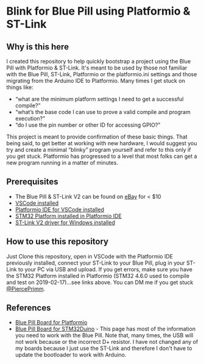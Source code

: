 # Blink for Blue Pill using Platformio & ST-Link
## Why is this here
I created this repository to help quickly bootstrap a project using the Blue Pill with Platformio & ST-Link.  It's meant to be used by those not familiar with the Blue Pill, ST-Link, Platformio or the platformio.ini settings and those migrating from the Arduino IDE to Platformio.  Many times I get stuck on things like:
- “what are the minimum platform settings I need to get a successful compile?”
- “what’s the base code I can use to prove a valid compile and program execution?”
- “do I use the pin number or other ID for accessing GPIO?”

This project is meant to provide confirmation of these basic things.  That being said, to get better at working with new hardware, I would suggest you try and create a minimal “blinky” program yourself and refer to this only if you get stuck.  Platformio has progressed to a level that most folks can get a new program running in a matter of minutes.

## Prerequisites
- The Blue Pill & ST-Link V2 can be found on [eBay](https://www.ebay.com/sch/i.html?_nkw=STM32+st-link) for < $10
- [VSCode installed](https://code.visualstudio.com/download)
- [Platformio IDE for VSCode installed](https://platformio.org/platformio-ide)
- [STM32 Platform installed in Platformio IDE](https://platformio.org/platforms/ststm32)
- [ST-Link V2 driver for Windows installed](https://www.st.com/content/st_com/en/products/development-tools/software-development-tools/stm32-software-development-tools/stm32-utilities/stsw-link009.html)


## How to use this repository
Just Clone this repository, open in VSCode with the Platformio IDE previously installed, connect your ST-Link to your Blue Pill, plug in your ST-Link to your PC via USB and upload.  If you get errors, make sure you have the STM32 Platform installed in Platformio (STM32 4.6.0 used to compile and test on 2019-02-17)...see links above.  You can DM me if you get stuck [@PiercePrimm](https://twitter.com/PiercePrimm).

## References
- [Blue Pill Board for Platformio](https://docs.platformio.org/en/latest/boards/ststm32/bluepill_f103c8.html)
- [Blue Pill Board for STM32Duino](https://wiki.stm32duino.com/index.php?title=Blue_Pill) - This page has most of the information you need to work with the Blue Pill.  Note that, many times, the USB will not work because or the incorrect D+ resistor.  I have not changed any of my boards because I just use the ST-Link and therefore I don't have to update the bootloader to work with Arduino.